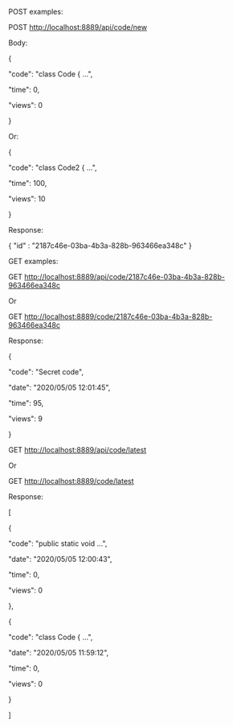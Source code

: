 ﻿POST examples:

POST <http://localhost:8889/api/code/new>

Body:

{

  "code": "class Code { ...",

  "time": 0,

  "views": 0

}

Or:

{

  "code": "class Code2 { ...",

  "time": 100,

  "views": 10

}

Response:

{ "id" : "2187c46e-03ba-4b3a-828b-963466ea348c" }

GET examples:

GET <http://localhost:8889/api/code/2187c46e-03ba-4b3a-828b-963466ea348c>

Or

GET <http://localhost:8889/code/2187c46e-03ba-4b3a-828b-963466ea348c>

Response:

{

  "code": "Secret code",

  "date": "2020/05/05 12:01:45",

  "time": 95,

  "views": 9

}

GET <http://localhost:8889/api/code/latest>

Or

GET <http://localhost:8889/code/latest>

Response:

[

{

  "code": "public static void ...",

  "date": "2020/05/05 12:00:43",

  "time": 0,

  "views": 0

},

{

  "code": "class Code { ...",

  "date": "2020/05/05 11:59:12",

  "time": 0,

  "views": 0

}

]



